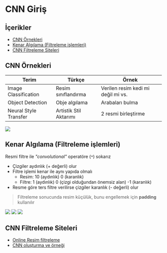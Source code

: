# CNN Giriş <!-- omit in toc -->

## İçerikler <!-- omit in toc -->

- [CNN Örnekleri](#cnn-%c3%96rnekleri)
- [Kenar Algılama (Filtreleme işlemleri)](#kenar-alg%c4%b1lama-filtreleme-i%c5%9flemleri)
- [CNN Filtreleme Siteleri](#cnn-filtreleme-siteleri)

## CNN Örnekleri

| Terim                 | Türkçe                 | Örnek                              |
| --------------------- | ---------------------- | ---------------------------------- |
| Image Classification  | Resim sınıflandırma    | Verilen resim kedi mi değil mi vs. |
| Object Detection      | Obje algılama          | Arabaları bulma                    |
| Neural Style Transfer | Artistik Stil Aktarımı | 2 resmi birleştirme                |

![](../../res/cnn_ex.png)

## Kenar Algılama (Filtreleme işlemleri)

Resmi filtre ile _"convolutional"_ operatöre (`*`) sokarız

- Çizgiler aydınlık (+ değerli) olur
- Filtre işlemi kenar ile aynı yapıda olmalı
  - Resim: 10 (aydınlık) 0 (karanlık)
  - Filtre: 1 (aydınlık) 0 (çizgi olduğundan önemsiz alan) -1 (karanlık)
- Resme göre ters filtre verilirse çizgiler karanlık (- değerli) olur

> Filtreleme sonucunda resim küçülük, bunu engellemek için **padding** kullanılır

![](../../res/cnn_edge_ex.png)
![](../../res/cnn_edge_complex_ex.png)
![](../../res/cnn_edge_ex_nn.png)

## CNN Filtreleme Siteleri

- [Online Resim filtreleme](http://setosa.io/ev/image-kernels/)
- [CNN oluşturma ve örneği](https://towardsdatascience.com/build-your-own-convolution-neural-network-in-5-mins-4217c2cf964f)
